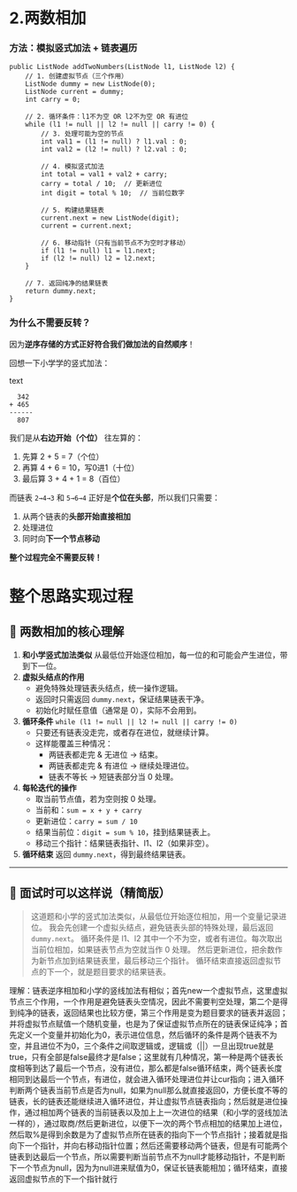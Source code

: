 # 2.两数相加

### 方法：**模拟竖式加法 + 链表遍历**

```
public ListNode addTwoNumbers(ListNode l1, ListNode l2) {
    // 1. 创建虚拟节点（三个作用）
    ListNode dummy = new ListNode(0);
    ListNode current = dummy;
    int carry = 0;
    
    // 2. 循环条件：l1不为空 OR l2不为空 OR 有进位
    while (l1 != null || l2 != null || carry != 0) {
        // 3. 处理可能为空的节点
        int val1 = (l1 != null) ? l1.val : 0;
        int val2 = (l2 != null) ? l2.val : 0;
        
        // 4. 模拟竖式加法
        int total = val1 + val2 + carry;
        carry = total / 10;  // 更新进位
        int digit = total % 10;  // 当前位数字
        
        // 5. 构建结果链表
        current.next = new ListNode(digit);
        current = current.next;
        
        // 6. 移动指针（只有当前节点不为空时才移动）
        if (l1 != null) l1 = l1.next;
        if (l2 != null) l2 = l2.next;
    }
    
    // 7. 返回纯净的结果链表
    return dummy.next;
}
```

### 为什么不需要反转？

因为**逆序存储的方式正好符合我们做加法的自然顺序**！

回想一下小学学的竖式加法：

text

```
  342
+ 465
------
  807
```



我们是从**右边开始（个位）** 往左算的：

1. 先算 2 + 5 = 7（个位）
2. 再算 4 + 6 = 10，写0进1（十位）
3. 最后算 3 + 4 + 1 = 8（百位）

而链表 `2→4→3` 和 `5→6→4` 正好是**个位在头部**，所以我们只需要：

1. 从两个链表的**头部开始直接相加**
2. 处理进位
3. 同时向**下一个节点移动**

**整个过程完全不需要反转！**

# 整个思路实现过程



## 🔑 两数相加的核心理解

1. **和小学竖式加法类似**
   从最低位开始逐位相加，每一位的和可能会产生进位，带到下一位。
2. **虚拟头结点的作用**
   - 避免特殊处理链表头结点，统一操作逻辑。
   - 返回时只需返回 `dummy.next`，保证结果链表干净。
   - 初始化时赋任意值（通常是 0），实际不会用到。
3. **循环条件**
   `while (l1 != null || l2 != null || carry != 0)`
   - 只要还有链表没走完，或者存在进位，就继续计算。
   - 这样能覆盖三种情况：
     - 两链表都走完 & 无进位 → 结束。
     - 两链表都走完 & 有进位 → 继续处理进位。
     - 链表不等长 → 短链表部分当 0 处理。
4. **每轮迭代的操作**
   - 取当前节点值，若为空则按 0 处理。
   - 当前和：`sum = x + y + carry`
   - 更新进位：`carry = sum / 10`
   - 结果当前位：`digit = sum % 10`，挂到结果链表上。
   - 移动三个指针：结果链表指针、l1、l2（如果非空）。
5. **循环结束**
   返回 `dummy.next`，得到最终结果链表。

------

## 🎤 面试时可以这样说（精简版）

> 这道题和小学的竖式加法类似，从最低位开始逐位相加，用一个变量记录进位。
> 我会先创建一个虚拟头结点，避免链表头部的特殊处理，最后返回 `dummy.next`。
> 循环条件是 l1、l2 其中一个不为空，或者有进位。每次取出当前位相加，如果链表节点为空就当作 0 处理。
> 然后更新进位，把余数作为新节点加到结果链表里，最后移动三个指针。
> 循环结束直接返回虚拟节点的下一个，就是题目要求的结果链表。

理解：链表逆序相加和小学的竖线加法有相似；首先new一个虚拟节点，这里虚拟节点三个作用，一个作用是避免链表头空情况，因此不需要判空处理，第二个是得到纯净的链表，返回结果也比较方便，第三个作用是变为题目要求的链表并返回；并将虚拟节点赋值一个随机变量，也是为了保证虚拟节点所在的链表保证纯净；首先定义一个变量并初始化为0，表示进位信息，然后循环的条件是两个链表不为空，并且进位不为0，三个条件之间取逻辑或，逻辑或（||）一旦出现true就是true，只有全部是false最终才是false；这里就有几种情况，第一种是两个链表长度相等到达了最后一个节点，没有进位，那么都是false循环结束，两个链表长度相同到达最后一个节点，有进位，就会进入循环处理进位并让cur指向；进入循环判断两个链表当前节点是否为null，如果为null那么就直接返回0，方便长度不等的链表，长的链表还能继续进入循环进位，并让虚拟节点链表指向；然后就是进位操作，通过相加两个链表的当前链表以及加上上一次进位的结果（和小学的竖线加法一样的），通过取商/然后更新进位，以便下一次的两个节点相加的结果加上进位，然后取%是得到余数是为了虚拟节点所在链表的指向下一个节点指针；接着就是指向下一个指针，并向右移动指针位置；然后还需要移动两个链表，但是有可能两个链表到达最后一个节点，所以需要判断当前节点不为null才能移动指针，不是判断下一个节点为null，因为为null进来赋值为0，保证长链表能相加；循环结束，直接返回虚拟节点的下一个指针就行
